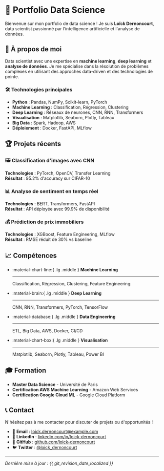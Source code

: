 # 🚀 Portfolio Data Science

Bienvenue sur mon portfolio de data science ! Je suis **Loïck Dernoncourt**, data scientist passionné par l'intelligence artificielle et l'analyse de données.

## 🎯 À propos de moi

Data scientist avec une expertise en **machine learning**, **deep learning** et **analyse de données**. Je me spécialise dans la résolution de problèmes complexes en utilisant des approches data-driven et des technologies de pointe.

### 🛠️ Technologies principales

- **Python** : Pandas, NumPy, Scikit-learn, PyTorch
- **Machine Learning** : Classification, Régression, Clustering
- **Deep Learning** : Réseaux de neurones, CNN, RNN, Transformers
- **Visualisation** : Matplotlib, Seaborn, Plotly, Tableau
- **Big Data** : Spark, Hadoop, AWS
- **Déploiement** : Docker, FastAPI, MLflow

## 🏆 Projets récents

### 🖼️ Classification d'images avec CNN
**Technologies** : PyTorch, OpenCV, Transfer Learning  
**Résultat** : 95.2% d'accuracy sur CIFAR-10

### 📊 Analyse de sentiment en temps réel
**Technologies** : BERT, Transformers, FastAPI  
**Résultat** : API déployée avec 99.9% de disponibilité

### 💰 Prédiction de prix immobiliers
**Technologies** : XGBoost, Feature Engineering, MLflow  
**Résultat** : RMSE réduit de 30% vs baseline

## 📈 Compétences

<div class="grid cards" markdown>

-   :material-chart-line:{ .lg .middle } **Machine Learning**

    ---

    Classification, Régression, Clustering, Feature Engineering

-   :material-brain:{ .lg .middle } **Deep Learning**

    ---

    CNN, RNN, Transformers, PyTorch, TensorFlow

-   :material-database:{ .lg .middle } **Data Engineering**

    ---

    ETL, Big Data, AWS, Docker, CI/CD

-   :material-chart-box:{ .lg .middle } **Visualisation**

    ---

    Matplotlib, Seaborn, Plotly, Tableau, Power BI

</div>

## 🎓 Formation

- **Master Data Science** - Université de Paris
- **Certification AWS Machine Learning** - Amazon Web Services
- **Certification Google Cloud ML** - Google Cloud Platform

## 📞 Contact

N'hésitez pas à me contacter pour discuter de projets ou d'opportunités !

- 📧 **Email** : loick.dernoncourt@example.com
- 💼 **LinkedIn** : [linkedin.com/in/loick-dernoncourt](https://linkedin.com/in/loick-dernoncourt)
- 🐙 **GitHub** : [github.com/loick-dernoncourt](https://github.com/loick-dernoncourt)
- 🐦 **Twitter** : [@loick_dernoncourt](https://twitter.com/loick_dernoncourt)

---

*Dernière mise à jour : {{ git_revision_date_localized }}*
